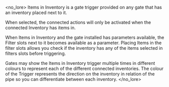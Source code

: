 <no_lore>
Items in Inventory is a gate trigger provided on any gate that has an inventory placed next to it.

When selected, the connected actions will only be activated when the connected Inventory has items in.

When Items in Inventory and the gate installed has parameters available, the Filter slots next to it becomes available as a parameter.
Placing Items in the filter slots allows you check if the inventory has any of the items selected in filters slots before triggering.

Gates may show the Items in Inventory trigger multiple times in different colours to represent each of the different connected inventories.
The colour of the Trigger represents the direction on the inventory in relation of the pipe so you can differentiate between each inventory.
</no_lore>